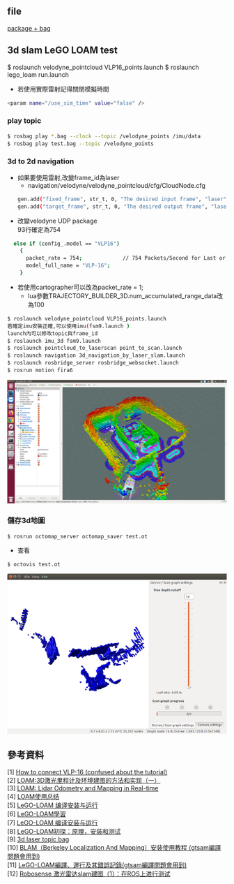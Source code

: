 ## file
[package + bag](https://drive.google.com/open?id=1iKgyq1D5ZyNDGZPlzhnzKw2kQ470PlaF)

## 3d slam LeGO LOAM test
$ roslaunch velodyne_pointcloud VLP16_points.launch
$ roslaunch lego_loam run.launch
* 若使用實際雷射記得關閉模擬時間
```bash
<param name="/use_sim_time" value="false" />
```

### play topic
```bash
$ rosbag play *.bag --clock --topic /velodyne_points /imu/data
$ rosbag play test.bag --topic /velodyne_points
```

### 3d to 2d navigation
* 如果要使用雷射,改變frame_id為laser
    * navigation/velodyne/velodyne_pointcloud/cfg/CloudNode.cfg
    ```bash
    gen.add("fixed_frame", str_t, 0, "The desired input frame", "laser")
    gen.add("target_frame", str_t, 0, "The desired output frame", "laser")
    ```
* 改變velodyne UDP package  
93行確定為754
```bash
  else if (config_.model == "VLP16")
    {
      packet_rate = 754;             // 754 Packets/Second for Last or Strongest mode 1508 for dual (VLP-16 User Manual)
      model_full_name = "VLP-16";
    }
```
   * 若使用cartographer可以改為packet_rate = 1;
      * lua參數TRAJECTORY_BUILDER_3D.num_accumulated_range_data改為100  

```bash
$ roslaunch velodyne_pointcloud VLP16_points.launch
若確定imu安裝正確,可以使用imu(fsm9.launch )
launch內可以修改topic與frame_id
$ roslaunch imu_3d fsm9.launch 
$ roslaunch pointcloud_to_laserscan point_to_scan.launch
$ roslaunch navigation 3d_navigation_by_laser_slam.launch
$ roslaunch rosbridge_server rosbridge_websocket.launch
$ rosrun motion fira6
```
![test](img/test.png)
### 儲存3d地圖
```
$ rosrun octomap_server octomap_saver test.ot
```
* 查看

```
$ octovis test.ot
```
![oct_map](img/oct_map.png)
## 參考資料
[1] [How to connect VLP-16 (confused about the tutorial)](https://answers.ros.org/question/261416/how-to-connect-vlp-16-confused-about-the-tutorial/)  
[2] [LOAM:3D激光里程计及环境建图的方法和实现（一）](https://zhuanlan.zhihu.com/p/29719106)  
[3] [LOAM: Lidar Odometry and Mapping in Real-time](http://www.roboticsproceedings.org/rss10/p07.pdf)  
[4] [LOAM使用总结](https://blog.csdn.net/weixin_37954144/article/details/100114713)  
[5] [LeGO-LOAM 编译安装与运行](https://blog.csdn.net/qq_36396941/article/details/83513121)  
[6] [LeGO-LOAM學習](https://www.twblogs.net/a/5c867069bd9eee35fc143015)  
[7] [LeGO-LOAM 编译安装与运行](https://blog.csdn.net/qq_36396941/article/details/83513121)  
[8] [LeGO-LOAM初探：原理，安装和测试](https://blog.csdn.net/learning_tortosie/article/details/86527542)  
[9] [3d laser topic bag](https://github.com/RobustFieldAutonomyLab/jackal_dataset_20170608)  
[10] [BLAM（Berkeley Localization And Mapping）安装使用教程 (gtsam編譯問題會用到)](https://blog.csdn.net/xmy306538517/article/details/81122663)  
[11] [LeGO-LOAM編譯、運行及其錯誤記錄(gtsam編譯問題會用到)](https://www.twblogs.net/a/5d092ed1bd9eee1e5c813363)  
[12] [Robosense 激光雷达slam建图（1）：在ROS上进行测试](https://blog.csdn.net/geerniya/article/details/84866429)  
